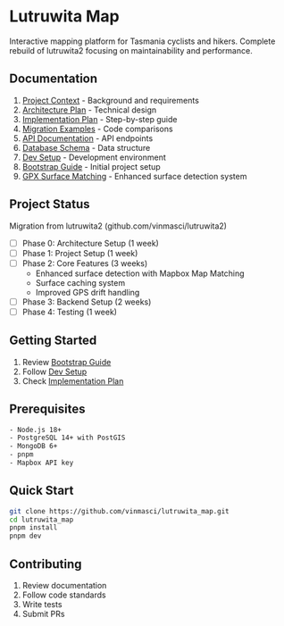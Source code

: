 # Lutruwita Map

Interactive mapping platform for Tasmania cyclists and hikers. Complete rebuild of lutruwita2 focusing on maintainability and performance.

## Documentation
1. [Project Context](PROJECT_CONTEXT.md) - Background and requirements
2. [Architecture Plan](ARCHITECTURE_PLAN.md) - Technical design
3. [Implementation Plan](IMPLEMENTATION_PLAN.md) - Step-by-step guide
4. [Migration Examples](MIGRATION_EXAMPLES.md) - Code comparisons
5. [API Documentation](API_DOCS.md) - API endpoints
6. [Database Schema](DATABASE_SCHEMA.md) - Data structure
7. [Dev Setup](DEV_SETUP.md) - Development environment
8. [Bootstrap Guide](BOOTSTRAP.md) - Initial project setup
9. [GPX Surface Matching](GPX_SURFACE_MATCHING.md) - Enhanced surface detection system

## Project Status
Migration from lutruwita2 (github.com/vinmasci/lutruwita2)
- [ ] Phase 0: Architecture Setup (1 week)
- [ ] Phase 1: Project Setup (1 week)
- [ ] Phase 2: Core Features (3 weeks)
  - Enhanced surface detection with Mapbox Map Matching
  - Surface caching system
  - Improved GPS drift handling
- [ ] Phase 3: Backend Setup (2 weeks)
- [ ] Phase 4: Testing (1 week)

## Getting Started
1. Review [Bootstrap Guide](BOOTSTRAP.md)
2. Follow [Dev Setup](DEV_SETUP.md)
3. Check [Implementation Plan](IMPLEMENTATION_PLAN.md)

## Prerequisites
```bash
- Node.js 18+
- PostgreSQL 14+ with PostGIS
- MongoDB 6+
- pnpm
- Mapbox API key
```

## Quick Start
```bash
git clone https://github.com/vinmasci/lutruwita_map.git
cd lutruwita_map
pnpm install
pnpm dev
```

## Contributing
1. Review documentation
2. Follow code standards
3. Write tests
4. Submit PRs